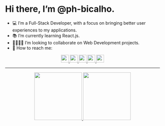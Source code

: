 # Hi there, I’m @ph-bicalho.
- 💻 I’m a Full-Stack Developer, with a focus on bringing better user experiences to my applications.
- 📚 I’m currently learning React.js.
- 👨‍👩‍👧‍👧 I’m looking to collaborate on Web Development projects.
- 🧧 How to reach me:
<div align= "center">
 <a href="https://t.me/ph_bicalho" target="_blank"><img height= "25px" src= "https://img.shields.io/badge/Telegram-2CA5E0?style=for-the-badge&logo=telegram&logoColor=white"
 </a>
 <a href="https://www.instagram.com/ph.bicalho/" target="_blank"><img height= "25px" src= "https://img.shields.io/badge/Instagram-E4405F?style=for-the-badge&logo=instagram&logoColor=white"</a>
 <a href="https://www.linkedin.com/in/ph-bicalho" target="_blank"><img height= "25px" src= "https://img.shields.io/badge/LinkedIn-0077B5?style=for-the-badge&logo=linkedin&logoColor=white"</a>
 <a href="https://discord.com/channels/@ph-bicalho"><img height= "25px" src= "https://img.shields.io/badge/Discord-7289DA?style=for-the-badge&logo=discord&logoColor=white"</a>
 <a href="mailto:dev.pedrobicalho@gmail.com"><img height= "25px" src= "https://img.shields.io/badge/Gmail-D14836?style=for-the-badge&logo=gmail&logoColor=white"</a>
<div>
<hr>
      
<div align="center">
  <a href="https://github.com/ph-bicalho">
  <img height="155px" src="https://github-readme-stats.vercel.app/api?username=ph-bicalho&show_icons=true&theme=dark"></img>
  <img height="155px" src="https://github-readme-stats.vercel.app/api/top-langs/?username=ph-bicalho&layout=compact&theme=dark"></img>
  </a>
</div>
